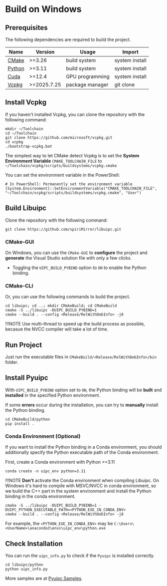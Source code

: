 # Build on Windows

## Prerequisites

The following dependencies are required to build the project.

| Name                                                | Version      | Usage           | Import         |
| --------------------------------------------------- | ------------ | --------------- | -------------- |
| [CMake](https://cmake.org/download/)                | >=3.26       | build system    | system install |
| [Python](https://www.python.org/downloads/)         | >=3.11       | build system    | system install |
| [Cuda](https://developer.nvidia.com/cuda-downloads) | >=12.4       | GPU programming | system install |
| [Vcpkg](https://github.com/microsoft/vcpkg)         | >=2025.7.25  | package manager | git clone      |

## Install Vcpkg

If you haven't installed Vcpkg, you can clone the repository with the following command:

```shell
mkdir ~/Toolchain
cd ~/Toolchain
git clone https://github.com/microsoft/vcpkg.git
cd vcpkg
./bootstrap-vcpkg.bat
```

The simplest way to let CMake detect Vcpkg is to set the **System Environment Variable** `CMAKE_TOOLCHAIN_FILE` to `~/Toolchain/vcpkg/scripts/buildsystems/vcpkg.cmake`

You can set the environment variable in the PowerShell:

```shell
# In PowerShell: Permanently set the environment variable
[System.Environment]::SetEnvironmentVariable("CMAKE_TOOLCHAIN_FILE", "~/Toolchain/vcpkg/scripts/buildsystems/vcpkg.cmake", "User")
```

## Build Libuipc

Clone the repository with the following command:

```shell
git clone https://github.com/spiriMirror/libuipc.git
```

### CMake-GUI

On Windows, you can use the `CMake-GUI` to **configure** the project and **generate** the Visual Studio solution file with only a few clicks.

- Toggling the `UIPC_BUILD_PYBIND` option to `ON` to enable the Python binding.

### CMake-CLI

Or, you can use the following commands to build the project.

```shell
cd libuipc; cd ..; mkdir CMakeBuild; cd CMakeBuild
cmake -S ../libuipc -DUIPC_BUILD_PYBIND=1 
cmake --build . --config <Release/RelWithDebInfo> -j8
```

!!!NOTE
    Use multi-thread to speed up the build process as possible, becasue the NVCC compiler will take a lot of time.

## Run Project

Just run the executable files in `CMakeBuild/<Release/RelWithDebInfo>/bin` folder.

## Install Pyuipc 

With `UIPC_BUILD_PYBIND` option set to `ON`, the Python binding will be **built** and **installed** in the specified Python environment.

If some **errors** occur during the installation, you can try to **manually** install the Python binding.

```shell
cd CMakeBuild/python
pip install .
```

### Conda Environment (Optional)

If you want to install the Python binding in a Conda environment, you should additionally specify the Python executable path of the Conda environment.

First, create a Conda environment with Python >=3.11
```shell
conda create -n uipc_env python=3.11
```

!!!NOTE
    **Don't** activate the Conda environment when compiling Libuipc.
    On Windows it's hard to compile with MSVC/NVCC in conda environment, so we build the C++ part in the system environment and install the Python binding in the conda environment.

```shell
cmake -S ../libuipc -DUIPC_BUILD_PYBIND=1 -DUIPC_PYTHON_EXECUTABLE_PATH=<PYTHON_EXE_IN_CONDA_ENV>
cmake --build . --config <Release/RelWithDebInfo> -j8
```
For example, the `<PYTHON_EXE_IN_CONDA_ENV>` may be  `C:\Users\<UserName>\anaconda3\envs\uipc_env\python.exe`

## Check Installation

You can run the `uipc_info.py` to check if the `Pyuipc` is installed correctly.

```shell
cd libuipc/python
python uipc_info.py
```

More samples are at [Pyuipc Samples](https://github.com/spiriMirror/libuipc-samples).




